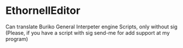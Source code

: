 # EthornellEditor
Can translate Buriko General Interpeter engine Scripts, only without sig
(Please, if you have a script with sig send-me for add support at my program)
